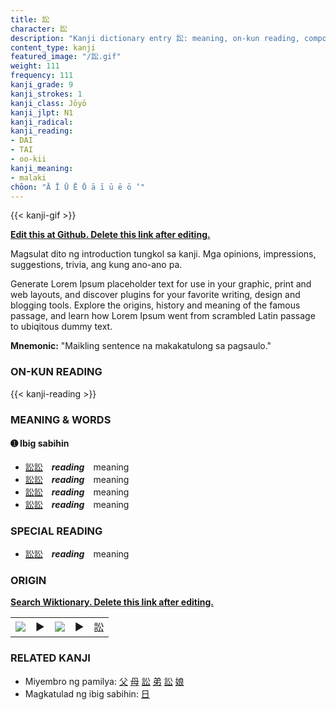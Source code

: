 ```yaml
---
title: 訟
character: 訟
description: "Kanji dictionary entry 訟: meaning, on-kun reading, compounds, origin, related kanji"
content_type: kanji
featured_image: "/訟.gif"
weight: 111
frequency: 111
kanji_grade: 9
kanji_strokes: 1
kanji_class: Jōyō
kanji_jlpt: N1
kanji_radical: 
kanji_reading: 
- DAI
- TAI
- oo-kii
kanji_meaning:
- malaki
chōon: "Ā Ī Ū Ē Ō ā ī ū ē ō ’"
---
```

[//]: # (Don't edit the line below. Kanji animated GIF code is automatically generated.)
{{< kanji-gif >}}

[//]: # (Edit below this line.)

**[Edit this at Github. Delete this link after editing.](https://github.com/tim0g/tim/tree/main/content/kanji/訟/index.md)**

Magsulat dito ng introduction tungkol sa kanji. Mga opinions, impressions, suggestions, trivia, ang kung ano-ano pa.

Generate Lorem Ipsum placeholder text for use in your graphic, print and web layouts, and discover plugins for your favorite writing, design and blogging tools. Explore the origins, history and meaning of the famous passage, and learn how Lorem Ipsum went from scrambled Latin passage to ubiqitous dummy text.
 
**Mnemonic:** "Maikling sentence na makakatulong sa pagsaulo."

### ON-KUN READING

[//]: # (Don't edit the line below. ON-KUN READING code is automatically generated.)
{{< kanji-reading >}}

### MEANING & WORDS

#### ➊ **Ibig sabihin**
  - [訟](../訟)[訟](../訟)　***reading***　meaning
  - [訟](../訟)[訟](../訟)　***reading***　meaning
  - [訟](../訟)[訟](../訟)　***reading***　meaning
  - [訟](../訟)[訟](../訟)　***reading***　meaning

### SPECIAL READING
  - [訟](../訟)[訟](../訟)　***reading***　meaning

### ORIGIN

**[Search Wiktionary. Delete this link after editing.](https://wiktionary.org/wiki/訟)**
<table class="kanji-table"><tr><td>
<img src="60px-訟-bronze.svg.png">
</td><td>▶</td><td>
<img src="60px-訟-oracle.svg.png">
</td><td>▶</td>
<td class="kanji-origin">訟</td>
</tr></table>

### RELATED KANJI
- Miyembro ng pamilya: [父](../父) [母](../母) [訟](../訟) [弟](../弟) [訟](../訟) [娘](../娘)
- Magkatulad ng ibig sabihin: [日](../日)
